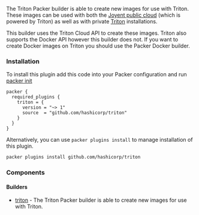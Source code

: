 The Triton Packer builder is able to create new images for use with Triton.
These images can be used with both the [Joyent public cloud](https://www.joyent.com/) (which is powered by Triton) as well as with private [Triton](https://github.com/joyent/triton) installations.

This builder uses the Triton Cloud API to create these images. Triton also
supports the Docker API however this builder does not. If you want to create
Docker images on Triton you should use the Packer Docker builder.

### Installation
To install this plugin add this code into your Packer configuration and run [packer init](/packer/docs/commands/init)

```hcl
packer {
  required_plugins {
    triton = {
      version = "~> 1"
      source  = "github.com/hashicorp/triton"
    }
  }
}
```

Alternatively, you can use `packer plugins install` to manage installation of this plugin.

```sh
packer plugins install github.com/hashicorp/triton
```

### Components

#### Builders

- [triton](/packer/integrations/hashicorp/triton/latest/components/builder/triton) - The Triton Packer builder is
  able to create new images for use with Triton.
